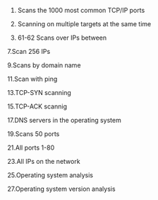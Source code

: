 






























1. Scans the 1000 most common TCP/IP ports 

3. Scanning on multiple targets at the same time

5. 61-62 Scans over IPs between

7.Scan 256 IPs 

9.Scans by domain name

11.Scan with ping

13.TCP-SYN scanning

15.TCP-ACK scannig 

17.DNS servers in the operating system 

19.Scans 50 ports

21.All ports 1-80

23.All IPs on the network

25.Operating system analysis

27.Operating system version analysis
